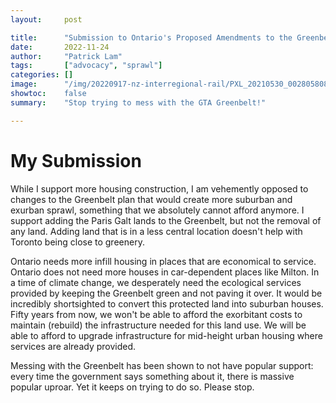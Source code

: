```yaml
---
layout:     post

title:      "Submission to Ontario's Proposed Amendments to the Greenbelt Plan"
date:       2022-11-24
author:     "Patrick Lam"
tags:       ["advocacy", "sprawl"]
categories: []
image:      "/img/20220917-nz-interregional-rail/PXL_20210530_002805808.webp"
showtoc:    false
summary:    "Stop trying to mess with the GTA Greenbelt!"

---
```


<style>
.post-heading h1  { color: yellow; text-shadow: 2px 2px 2px grey; }
.meta { color: #fff; text-shadow: 1px 1px 1px grey; }
</style>

# My Submission

While I support more housing construction, I am vehemently opposed to changes to the Greenbelt plan that would create more suburban and exurban sprawl, something that we absolutely cannot afford anymore. I support adding the Paris Galt lands to the Greenbelt, but not the removal of any land. Adding land that is in a less central location doesn't help with Toronto being close to greenery.

Ontario needs more infill housing in places that are economical to service. Ontario does not need more houses in car-dependent places like Milton. In a time of climate change, we desperately need the ecological services provided by keeping the Greenbelt green and not paving it over. It would be incredibly shortsighted to convert this protected land into suburban houses. Fifty years from now, we won't be able to afford the exorbitant costs to maintain (rebuild) the infrastructure needed for this land use. We will be able to afford to upgrade infrastructure for mid-height urban housing where services are already provided.

Messing with the Greenbelt has been shown to not have popular support: every time the government says something about it, there is massive popular uproar. Yet it keeps on trying to do so. Please stop.
